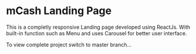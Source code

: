 # mCash Landing Page

This is a completly responsive Landing page developed using ReactJs.
With built-in function such as Menu and uses Carousel for better user interface. 


To view complete project switch to master branch...
